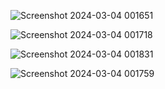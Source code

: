 ![Screenshot 2024-03-04 001651](https://github.com/Skyy-Banerjee/The-Almost-Final-CountDown/assets/51888502/a5cd90f5-05bb-4392-81bb-95beb4cfec49)

![Screenshot 2024-03-04 001718](https://github.com/Skyy-Banerjee/The-Almost-Final-CountDown/assets/51888502/7b538d19-44f1-4888-a1d9-7f61941e879b)

![Screenshot 2024-03-04 001831](https://github.com/Skyy-Banerjee/The-Almost-Final-CountDown/assets/51888502/49ddd270-e7a7-426c-9af5-dc16f30fe64e)

![Screenshot 2024-03-04 001759](https://github.com/Skyy-Banerjee/The-Almost-Final-CountDown/assets/51888502/43b2b061-f915-4f95-af63-0cdaa94cabc4)



